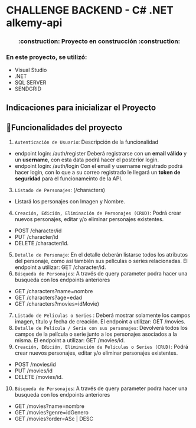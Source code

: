 # CHALLENGE BACKEND - C# .NET alkemy-api
<h3 align="center">
:construction: Proyecto en construcción :construction:
</h3>

### En este proyecto, se utilizó:
 - Visual Studio
 - .NET
 - SQL SERVER
 - SENDGRID

## Indicaciones para inicializar el Proyecto
 
## :hammer:Funcionalidades del proyecto

1. `Autenticación de Usuario`: Descripción de la funcionalidad 
 - endpoint login: /auth/register
   Deberá registrarse con un **email válido** y un **username**, con esta data podrá hacer el posterior login.
  - endpoint login: /auth/login
   Con el email y username registrado podrá hacer login, con lo que a su correo registrado le llegará un **token de seguridad** para el funcionameinto de la API.
3. `Listado de Personajes`: (/characters)
 - Listará los personajes con Imagen y Nombre. 
4. `Creación, Edición, Eliminación de Personajes (CRUD)`: Podrá crear nuevos personajes, editar y/o eliminar personajes existentes. 
 - POST /character/id
 - PUT /character/id 
 - DELETE /character/id.
5.  `Detalle de Personaje`: En el detalle deberán listarse todos los atributos del personaje, como así también sus películas o series relacionadas. El endpoint a utilizar: GET /character/id.
6.  `Búsqueda de Personajes`: A través de query parameter podra hacer una busqueda con los endpoints anteriores
 -  GET /characters?name=nombre
 -  GET /characters?age=edad
 -  GET /characters?movies=idMovie) 
 7. `Listado de Peliculas o Series` : Deberá mostrar solamente los campos imagen, título y fecha de creación.
El endpoint a utilizar: GET /movies.
8. `Detalle de Película / Serie con sus personajes`: Devolverá todos los campos de la película o serie junto a los personajes asociados a la misma. El endpoint a utilizar: GET /movies/id.
9. `Creación, Edición, Eliminación de Peliculas o Series (CRUD)`: Podrá crear nuevos personajes, editar y/o eliminar personajes existentes. 
 - POST /movies/id
 - PUT /movies/id 
 - DELETE /movies/id.
10. `Búsqueda de Personajes`: A través de query parameter podra hacer una busqueda con los endpoints anteriores
 -  GET /movies?name=nombre
 -  GET /movies?genre=idGenero
 -  GET /movies?order=ASc | DESC

